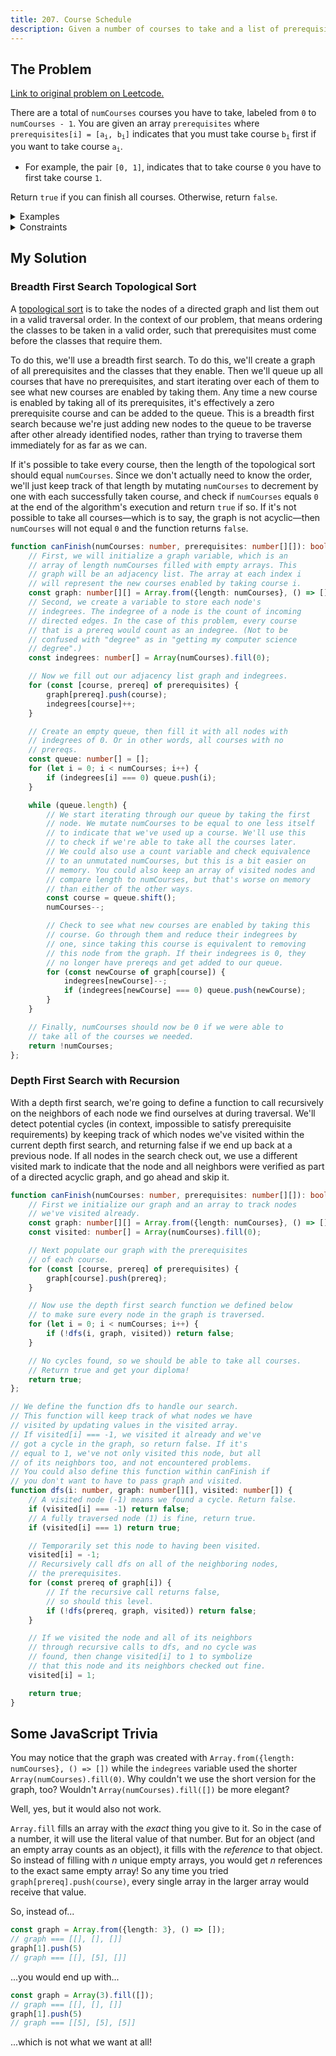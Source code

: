 ```yaml
---
title: 207. Course Schedule
description: Given a number of courses to take and a list of prerequisites, determine if it's possible to take all the courses you need.
---
```


## The Problem

[Link to original problem on Leetcode.](https://leetcode.com/problems/course-schedule/)

There are a total of `numCourses` courses you have to take, labeled from `0` to `numCourses - 1`. You are given an array `prerequisites` where <code>prerequisites[i] = [a<sub>i</sub>, b<sub>i</sub>]</code> indicates that you must take course <code>b<sub>i</sub></code> first if you want to take course <code>a<sub>i</sub></code>.

- For example, the pair `[0, 1]`, indicates that to take course `0` you have to first take course `1`.

Return `true` if you can finish all courses. Otherwise, return `false`.

<details>
<summary>Examples</summary>

Example 1:

```
Input: numCourses = 2, prerequisites = [[1,0]]
Output: true
Explanation: There are a total of 2 courses to take. 
To take course 1 you should have finished course 0. So it is possible.
```

Example 2:

```
Input: numCourses = 2, prerequisites = [[1,0],[0,1]]
Output: false
Explanation: There are a total of 2 courses to take. 
To take course 1 you should have finished course 0, and to take course 0 you should also have finished course 1. So it is impossible.
```
</details>

<details>
<summary>Constraints</summary>


- `1 <= numCourses <= 2000`
- `0 <= prerequisites.length <= 5000`
- `prerequisites[i].length == 2`
- <code>0 <= a<sub>i</sub>, b<sub>i</sub> < numCourses</code>
- All the pairs `prerequisites[i]` are unique.

</details>

## My Solution

### Breadth First Search Topological Sort

A [topological sort](https://en.wikipedia.org/wiki/Topological_sorting) is to take the nodes of a directed graph and list them out in a valid traversal order. In the context of our problem, that means ordering the classes to be taken in a valid order, such that prerequisites must come before the classes that require them.

To do this, we'll use a breadth first search. To do this, we'll create a graph of all prerequisites and the classes that they enable. Then we'll queue up all courses that have no prerequisites, and start iterating over each of them to see what new courses are enabled by taking them. Any time a new course is enabled by taking all of its prerequisites, it's effectively a zero prerequisite course and can be added to the queue. This is a breadth first search because we're just adding new nodes to the queue to be traverse after other already identified nodes, rather than trying to traverse them immediately for as far as we can.

If it's possible to take every course, then the length of the topological sort should equal `numCourses`. Since we don't actually need to know the order, we'll just keep track of that length by mutating `numCourses` to decrement by one with each successfully taken course, and check if `numCourses` equals `0` at the end of the algorithm's execution and return `true` if so. If it's not possible to take all courses—which is to say, the graph is not acyclic—then `numCourses` will not equal `0` and the function returns `false`.

```typescript
function canFinish(numCourses: number, prerequisites: number[][]): boolean {
	// First, we will initialize a graph variable, which is an
	// array of length numCourses filled with empty arrays. This
	// graph will be an adjacency list. The array at each index i
	// will represent the new courses enabled by taking course i.
	const graph: number[][] = Array.from({length: numCourses}, () => []);
	// Second, we create a variable to store each node's
	// indegrees. The indegree of a node is the count of incoming
	// directed edges. In the case of this problem, every course
	// that is a prereq would count as an indegree. (Not to be
	// confused with "degree" as in "getting my computer science
	// degree".)
	const indegrees: number[] = Array(numCourses).fill(0);

	// Now we fill out our adjacency list graph and indegrees.
	for (const [course, prereq] of prerequisites) {
		graph[prereq].push(course);
		indegrees[course]++;
	}

	// Create an empty queue, then fill it with all nodes with
	// indegrees of 0. Or in other words, all courses with no
	// prereqs.
	const queue: number[] = [];
	for (let i = 0; i < numCourses; i++) {
		if (indegrees[i] === 0) queue.push(i);
	}

	while (queue.length) {
		// We start iterating through our queue by taking the first
		// node. We mutate numCourses to be equal to one less itself
		// to indicate that we've used up a course. We'll use this
		// to check if we're able to take all the courses later.
		// We could also use a count variable and check equivalence
		// to an unmutated numCourses, but this is a bit easier on
		// memory. You could also keep an array of visited nodes and
		// compare length to numCourses, but that's worse on memory
		// than either of the other ways.
		const course = queue.shift();
		numCourses--;

		// Check to see what new courses are enabled by taking this
		// course. Go through them and reduce their indegrees by
		// one, since taking this course is equivalent to removing
		// this node from the graph. If their indegrees is 0, they
		// no longer have prereqs and get added to our queue.
		for (const newCourse of graph[course]) {
			indegrees[newCourse]--;
			if (indegrees[newCourse] === 0) queue.push(newCourse);
		}
	}

	// Finally, numCourses should now be 0 if we were able to
	// take all of the courses we needed.
	return !numCourses;
};
```

### Depth First Search with Recursion

With a depth first search, we're going to define a function to call recursively on the neighbors of each node we find ourselves at during traversal. We'll detect potential cycles (in context, impossible to satisfy prerequisite requirements) by keeping track of which nodes we've visited within the current depth first search, and returning false if we end up back at a previous node. If all nodes in the search check out, we use a different visited mark to indicate that the node and all neighbors were verified as part of a directed acyclic graph, and go ahead and skip it.

```typescript
function canFinish(numCourses: number, prerequisites: number[][]): boolean {
	// First we initialize our graph and an array to track nodes
	// we've visited already.
	const graph: number[][] = Array.from({length: numCourses}, () => []);
	const visited: number[] = Array(numCourses).fill(0);

	// Next populate our graph with the prerequisites
	// of each course.
	for (const [course, prereq] of prerequisites) {
		graph[course].push(prereq);
	}

	// Now use the depth first search function we defined below
	// to make sure every node in the graph is traversed.
	for (let i = 0; i < numCourses; i++) {
		if (!dfs(i, graph, visited)) return false;
	}

	// No cycles found, so we should be able to take all courses.
	// Return true and get your diploma!
	return true;
};

// We define the function dfs to handle our search.
// This function will keep track of what nodes we have
// visited by updating values in the visited array.
// If visited[i] === -1, we visited it already and we've
// got a cycle in the graph, so return false. If it's
// equal to 1, we've not only visited this node, but all
// of its neighbors too, and not encountered problems.
// You could also define this function within canFinish if
// you don't want to have to pass graph and visited.
function dfs(i: number, graph: number[][], visited: number[]) {
	// A visited node (-1) means we found a cycle. Return false.
	if (visited[i] === -1) return false;
	// A fully traversed node (1) is fine, return true.
	if (visited[i] === 1) return true;

	// Temporarily set this node to having been visited.
	visited[i] = -1;
	// Recursively call dfs on all of the neighboring nodes,
	// the prerequisites.
	for (const prereq of graph[i]) {
		// If the recursive call returns false,
		// so should this level.
		if (!dfs(prereq, graph, visited)) return false;
	}

	// If we visited the node and all of its neighbors
	// through recursive calls to dfs, and no cycle was
	// found, then change visited[i] to 1 to symbolize
	// that this node and its neighbors checked out fine.
	visited[i] = 1;

	return true;
}
```

## Some JavaScript Trivia

You may notice that the graph was created with `Array.from({length: numCourses}, () => [])` while the `indegrees` variable used the shorter `Array(numCourses).fill(0)`. Why couldn't we use the short version for the graph, too? Wouldn't `Array(numCourses).fill([])` be more elegant?

Well, yes, but it would also not work.

`Array.fill` fills an array with the _exact_ thing you give to it. So in the case of a number, it will use the literal value of that number. But for an object (and an empty array counts as an object), it fills with the _reference_ to that object. So instead of filling with _n_ unique empty arrays, you would get _n_ references to the exact same empty array! So any time you tried `graph[prereq].push(course)`, every single array in the larger array would receive that value.

So, instead of...

```typescript
const graph = Array.from({length: 3}, () => []);
// graph === [[], [], []]
graph[1].push(5)
// graph === [[], [5], []]
```

...you would end up with...

```typescript
const graph = Array(3).fill([]);
// graph === [[], [], []]
graph[1].push(5)
// graph === [[5], [5], [5]]
```

...which is not what we want at all!